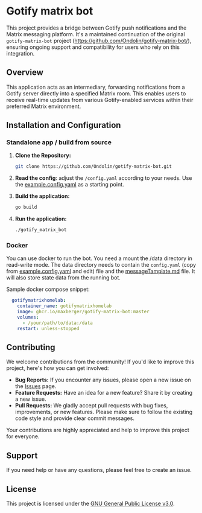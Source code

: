 # Gotify matrix bot

This project provides a  bridge between Gotify push notifications and the Matrix messaging platform. It's a maintained continuation of the original `gotify-matrix-bot` project (<https://github.com/Ondolin/gotify-matrix-bot/>), ensuring ongoing support and compatibility for users who rely on this integration.

## Overview

This application acts as an intermediary, forwarding notifications from a Gotify server directly into a specified Matrix room. This enables users to receive real-time updates from various Gotify-enabled services within their preferred Matrix environment.

## Installation and Configuration

### Standalone app / build from source

1. **Clone the Repository:**

    ```bash
    git clone https://github.com/Ondolin/gotify-matrix-bot.git
    ```

2. **Read the config**: adjust the `/config.yaml` according to your needs. Use the [example.config.yaml](example.config.yaml) as a starting point.
3. **Build the application:**

    ```bash
    go build
    ```

4. **Run the application:**

    ```bash
    ./gotify_matrix_bot
    ```

### Docker

You can use docker to run the bot. You need a mount the /data directory in read-write mode. The data directory needs to contain the `config.yaml` (copy from [example.config.yaml](example.config.yaml) and edit) file and the [messageTamplate.md](messageTamplate.md) file. It will also store state data from the running bot.

Sample docker compose snippet:

```yaml
  gotifymatrixhomelab:
    container_name: gotifymatrixhomelab
    image: ghcr.io/maxberger/gotify-matrix-bot:master
    volumes:
      - /your/path/to/data:/data
    restart: unless-stopped    
```

## Contributing

We welcome contributions from the community! If you'd like to improve this project, here's how you can get involved:

* **Bug Reports:** If you encounter any issues, please open a new issue on the [Issues](https://github.com/maxberger/gotify-matrix-bot/issues) page.
* **Feature Requests:** Have an idea for a new feature? Share it by creating a new issue.
* **Pull Requests:** We gladly accept pull requests with bug fixes, improvements, or new features. Please make sure to follow the existing code style and provide clear commit messages.

Your contributions are highly appreciated and help to improve this project for everyone.

## Support

If you need help or have any questions, please feel free to create an issue.

## License

This project is licensed under the [GNU General Public License v3.0](LICENSE).
